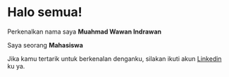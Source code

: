 # Halo semua! 

Perkenalkan nama saya **Muahmad Wawan Indrawan**

Saya seorang **Mahasiswa**



Jika kamu tertarik untuk berkenalan denganku, silakan ikuti akun [Linkedin](https://www.linkedin.com/in/wawan-indrawan-069838196/) ku ya.

